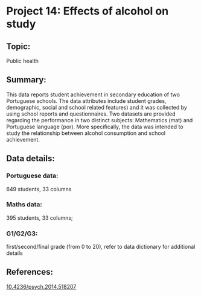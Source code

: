 # Project 14: Effects of alcohol on study

## Topic: 
Public health

## Summary: 

This data reports student achievement in secondary education of two Portuguese schools. The data attributes include student grades, demographic, social and school related features) and it was collected by using school reports and questionnaires. Two datasets are provided regarding the performance in two distinct subjects: Mathematics (mat) and Portuguese language (por). More specifically, the data was intended to study the relationship between alcohol consumption and school achievement.

## Data details: 
### Portuguese data: 
649 students, 33 columns

### Maths data: 
395 students, 33 columns; 

### G1/G2/G3: 
first/second/final grade (from 0 to 20), refer to data dictionary for additional details

## References: 
[10.4236/psych.2014.518207](https://www.scirp.org/journal/paperinformation.aspx?paperid=51702)
